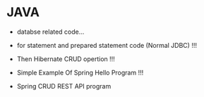 # JAVA

 - databse related code...

 - for statement and prepared statement code (Normal JDBC) !!!

 - Then Hibernate CRUD opertion !!!

 - Simple Example Of Spring Hello Program !!!

 - Spring CRUD REST API program 
